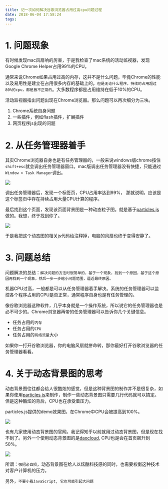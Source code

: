 ```yaml
---
title: 记一次如何解决谷歌浏览器占用过高cpu问题过程
date: 2018-06-04 17:58:24
tags:
---
```


# 1. 问题现象

有时候发现mac风扇响的厉害，于是我检查了mac系统的活动监视器，发现Google Chrome Helper占用99%的CPU。

通常来说Chrome如果占用过高的内存，这并不是什么问题，毕竟Chrome的性能以及易用性是建立在占用很多内存的基础上的。`但是无论什么程序，持续的占用超过80%的cpu，都是极不正常的`。大多数程序都是占用维持在低于10%的CPU。

活动监视器指出问题出现在Chrome浏览器。那么问题可以再次细分为三块。

1. Chrome系统自身问题
2. 一些插件，例如flash插件，扩展插件
3. 网页程序js出现的问题

# 2. 从任务管理器着手

其实Chrome浏览器自身也是有任务管理器的，一般来说windows版chrome按住`shift+esc`就会调出任务管理器窗口。mac版调出任务管理器没有快捷，只能通过`Window > Task Manager`调出。

![](http://p3alsaatj.bkt.clouddn.com/20180604181340_ymCT2T_Jietu20180604-174820.jpeg)

调出任务管理器后，发现一个标签页，CPU占用率达到99%， 那就说明，应该是这个标签页中存在持续占用大量CPU计算的程序。

最后找到这个页面，发现该页面背景图是一种动态粒子图。就是基于[particles.js](https://github.com/VincentGarreau/particles.js/)做的。我想，终于找到你了。


![](http://p3alsaatj.bkt.clouddn.com/20180604181757_rRfc8L_687474703a2f2f76696e63656e74676172726561752e636f6d2f7061727469636c65732e6a732f6173736574732f696d672f6769746875622d73637265656e2e6a7067.jpeg)


于是我把这个动态图的相关js代码给注释掉，电脑的风扇也终于变得安静了。

# 3. 问题总结

问题解决的总结：`解决问题的方法时很简单的，基于一个现象，找到一个原因，基于这个原因再找到一个现象，然后一步一步缩小问题范围，逼近最终原因。`

机器CPU过高，一般都是可以从任务管理器着手解决。系统的任务管理器可以监控各个程序占用的CPU是否正常，通常程序自身也是有任务管理的。

像谷歌浏览器这种软件，几乎本身就是一个操作系统，所以说它的任务管理器也是必不可少的。Chrome浏览器再带的任务管理器可以告诉你几个关键信息。

- 任务占用的`内存`
- 任务占用的`CPU`
- 任务占用的`网络流量`大小

如果你一打开谷歌浏览器，你的电脑风扇就拼命转，那你最好打开谷歌浏览器的任务管理器看看。

# 4. 关于动态背景图的思考

动态背景图往往都会给人很酷炫的感觉，但是这种背景图的制作并不是很复杂，如果你使用[particles.js](https://github.com/VincentGarreau/particles.js/)来制作，制作一些动态背景图只需要几行代码就可以搞定。但是这种酷炫的背后，CPU也在承受着压力。

particles.js提供的demo效果图，在Chrome中CPU会被提高到100%。

![](http://p3alsaatj.bkt.clouddn.com/20180605133536_WgqoKS_Jietu20180605-132714.jpeg)


也有几家使用动态背景图的官网。我记得知乎以前就用过动态背景图，但是现在找不到了。另外一个使用动态背景图的是[daocloud](http://www.daocloud.io/), CPU也是会在首页飙升到50%。

![](http://p3alsaatj.bkt.clouddn.com/20180605133717_ckASzG_Jietu20180605-132903.jpeg)

所谓：`强招必自损`，动态背景图在给人以炫酷科技感的同时，也需要权衡这种技术对客户计算机的压力。

另外，`不要小看JavaScript, 它也可能引起大问题`